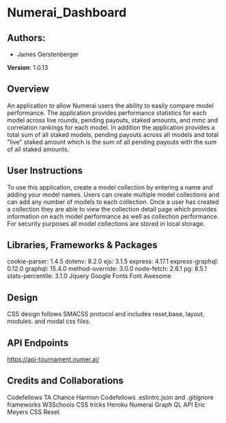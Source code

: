 # Numerai_Dashboard

## Authors:
* James Gerstenberger

**Version**: 1.0.13

## Overview
An application to allow Numerai users the ability to easily compare model performance. The application provides performance statistics for each model across live rounds, pending payouts, staked amounts, and mmc and correlation rankings for each model. In addition the application provides a total sum of all staked models, pending payouts across all models and total "live" staked amount which is the sum of all pending payouts with the sum of all staked amounts.

## User Instructions
To use this application, create a model collection by entering a name and adding your model names. Users can create multiple model collections and can add any number of models to each collection. Once a user has created a collection they are able to view the collection detail page which provides information on each model performance as well as collection performance. For security purposes all model collections are stored in local storage.

## Libraries, Frameworks & Packages
  cookie-parser: 1.4.5
  dotenv: 8.2.0
  ejs: 3.1.5
  express: 4.17.1
  express-graphql: 0.12.0
  graphql: 15.4.0
  method-override: 3.0.0
  node-fetch: 2.6.1
  pg: 8.5.1
  stats-percentile: 3.1.0
  Jquery
  Google Fonts
  Font Awesome

## Design
CSS design follows SMACSS protocol and includes reset,base, layout, modules. and modal css files.

## API Endpoints
https://api-tournament.numer.ai/


## Credits and Collaborations
Codefellows TA Chance Harmon
Codefellows .eslintrc.json and .gitignore frameworks
W3Schools
CSS tricks
Heroku
Numerai Graph QL API
Eric Meyers CSS Reset

